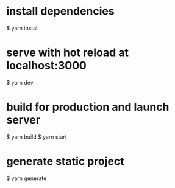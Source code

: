 # install dependencies
$ yarn install

# serve with hot reload at localhost:3000
$ yarn dev

# build for production and launch server
$ yarn build
$ yarn start

# generate static project
$ yarn generate
